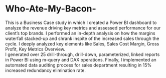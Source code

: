 # Who-Ate-My-Bacon-
This is a Business Case study in which I created a Power BI dashboard to analyze the revenue driving key metrics and assessed performance for our client’s top brands.
I performed an in-depth analysis on how the margins waterfall stacked-up and shrank inspite of the increased sales through the cycle.
I deeply analyzed key elements like Sales, Sales Cost Margin, Gross Profit, Key Metrics Overview.   
I generated over 25 drill-through, drill-down, parameterized, linked reports in Power BI using m-query and DAX operations.
Finally, I implemented an automated data auditing process for sales department resulting in 15% increased redundancy elimination rate.
